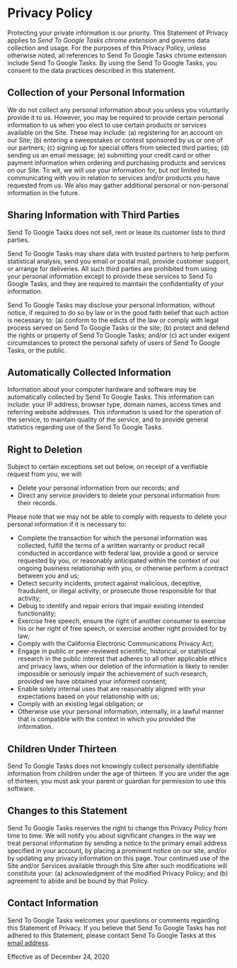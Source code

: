 # Privacy Policy 
  
Protecting your private information is our priority. This Statement of Privacy applies to _Send To Google Tasks chrome extension_ and governs data collection and usage. For the purposes of this Privacy Policy, unless otherwise noted, all references to Send To Google Tasks chrome extension include Send To Google Tasks. By using the Send To Google Tasks, you consent to the data practices described in this statement. 
  
## Collection of your Personal Information 

We do not collect any personal information about you unless you voluntarily provide it to us. However, you may be required to provide certain personal information to us when you elect to use certain products or services available on the Site. These may include: (a) registering for an account on our Site; (b) entering a sweepstakes or contest sponsored by us or one of our partners; (c) signing up for special offers from selected third parties; (d) sending us an email message; (e) submitting your credit card or other payment information when ordering and purchasing products and services on our Site. To wit, we will use your information for, but not limited to, communicating with you in relation to services and/or products you have requested from us. We also may gather additional personal or non-personal information in the future. 
  
## Sharing Information with Third Parties 

Send To Google Tasks does not sell, rent or lease its customer lists to third parties. 
  
Send To Google Tasks may share data with trusted partners to help perform statistical analysis, send you email or postal mail, provide customer support, or arrange for deliveries. All such third parties are prohibited from using your personal information except to provide these services to Send To Google Tasks, and they are required to maintain the confidentiality of your information. 
  
Send To Google Tasks may disclose your personal information, without notice, if required to do so by law or in the good faith belief that such action is necessary to: (a) conform to the edicts of the law or comply with legal process served on Send To Google Tasks or the site; (b) protect and defend the rights or property of Send To Google Tasks; and/or (c) act under exigent circumstances to protect the personal safety of users of Send To Google Tasks, or the public. 
  
## Automatically Collected Information 

Information about your computer hardware and software may be automatically collected by Send To Google Tasks. This information can include: your IP address, browser type, domain names, access times and referring website addresses. This information is used for the operation of the service, to maintain quality of the service, and to provide general statistics regarding use of the Send To Google Tasks. 
  
## Right to Deletion 

Subject to certain exceptions set out below, on receipt of a verifiable request from you, we will: 

- Delete your personal information from our records; and 
- Direct any service providers to delete your personal information from their records. 
  
Please note that we may not be able to comply with requests to delete your personal information if it is necessary to: 

- Complete the transaction for which the personal information was collected, fulfill the terms of a written warranty or product recall conducted in accordance with federal law, provide a good or service requested by you, or reasonably anticipated within the context of our ongoing business relationship with you, or otherwise perform a contract between you and us; 
- Detect security incidents, protect against malicious, deceptive, fraudulent, or illegal activity; or prosecute those responsible for that activity; 
- Debug to identify and repair errors that impair existing intended functionality; 
- Exercise free speech, ensure the right of another consumer to exercise his or her right of free speech, or exercise another right provided for by law; 
- Comply with the California Electronic Communications Privacy Act; 
- Engage in public or peer-reviewed scientific, historical, or statistical research in the public interest that adheres to all other applicable ethics and privacy laws, when our deletion of the information is likely to render impossible or seriously impair the achievement of such research, provided we have obtained your informed consent; 
- Enable solely internal uses that are reasonably aligned with your expectations based on your relationship with us; 
- Comply with an existing legal obligation; or 
- Otherwise use your personal information, internally, in a lawful manner that is compatible with the context in which you provided the information. 
  
## Children Under Thirteen 

Send To Google Tasks does not knowingly collect personally identifiable information from children under the age of thirteen. If you are under the age of thirteen, you must ask your parent or guardian for permission to use this software. 
  
## Changes to this Statement 

Send To Google Tasks reserves the right to change this Privacy Policy from time to time. We will notify you about significant changes in the way we treat personal information by sending a notice to the primary email address specified in your account, by placing a prominent notice on our site, and/or by updating any privacy information on this page. Your continued use of the Site and/or Services available through this Site after such modifications will constitute your: (a) acknowledgment of the modified Privacy Policy; and (b) agreement to abide and be bound by that Policy. 
  
## Contact Information 

Send To Google Tasks welcomes your questions or comments regarding this Statement of Privacy. If you believe that Send To Google Tasks has not adhered to this Statement, please contact Send To Google Tasks at this [email address](mailto:sendtogtasks@gmail.com).
    
Effective as of December 24, 2020 
  
